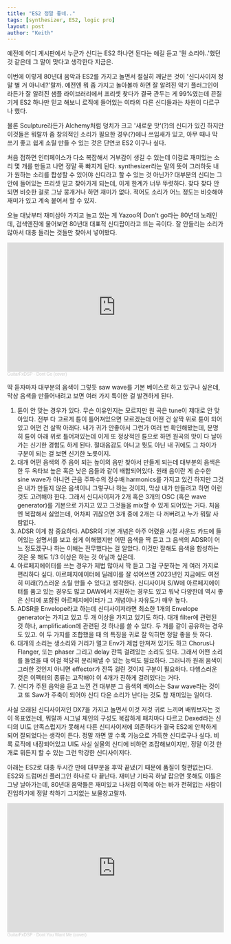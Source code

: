 ```yaml
---
title: "ES2 정말 좋네.."
tags: [synthesizer, ES2, logic pro]
layout: post
author: "Keith"
---
```


예전에 어디 게시판에서 누군가 신디는 ES2 하나면 된다는 얘길 듣고 '뭔 소리야..'했던 것 같은데 그 말이 맞다고 생각한다 지금은.

이번에 이렇게 80년대 음악과 ES2를 가지고 놀면서 절실히 깨닫은 것이 '신디사이저 정말 별 거 아니네?'랄까. 예전엔 뭐 좀 가지고 놀아볼까 하면 잘 알려진 악기 플러그인이라든가 잘 알려진 샘플 라이브러리에서 프리셋 찾다가 결국 관두는 게 99%였는데 끈질기게 ES2 하나만 믿고 해보니 로직에 들어있는 여타의 다른 신디들과는 차원이 다르구나 했다.

물론 Sculpture라든가 Alchemy처럼 덩치가 크고 '새로운 맛'(?)의 신디가 있긴 하지만 이것들은 뭐랄까 좀 창의적인 소리가 필요한 경우(?)에나 쓰임새가 있고, 아무 때나 막 쓰기 좋고 쉽게 소릴 만들 수 있는 것은 단연코 ES2 이구나 싶다.

처음 접하면 인터페이스가 다소 복잡해서 거부감이 생길 수 있는데 이걸로 재미있는 소리 몇 개를 만들고 나면 정말 푹 빠지게 된다. synthesizer라는 말의 뜻이 그러하듯 내가 원하는 소리를 합성할 수 있어야 신디라고 할 수 있는 것 아닌가? 대부분의 신디는 그 안에 들어있는 프리셋 믿고 찾아가게 되는데, 이게 한계가 너무 뚜렷하다. 찾다 찾다 안되면 비슷한 걸로 그냥 뭉개거나 하면 재미가 없다. 적어도 소리가 어느 정도는 비슷해야 재미가 있고 계속 붙어서 할 수 있지.

오늘 대낮부터 재미삼아 가지고 놀고 있는 게 Yazoo의 Don't go라는 80년대 노래인데, 검색엔진에 물어보면 80년대 대표적 신디팝이라고 뜨는 곡이다. 잘 안들리는 소리가 많아서 대충 들리는 것들만 찾아서 넣어봤다.

<iframe width="100%" height="300" scrolling="no" frameborder="no" allow="autoplay" src="https://w.soundcloud.com/player/?url=https%3A//api.soundcloud.com/tracks/1698063069&color=%23ff5500&auto_play=false&hide_related=false&show_comments=true&show_user=true&show_reposts=false&show_teaser=true&visual=true"></iframe><div style="font-size: 10px; color: #cccccc;line-break: anywhere;word-break: normal;overflow: hidden;white-space: nowrap;text-overflow: ellipsis; font-family: Interstate,Lucida Grande,Lucida Sans Unicode,Lucida Sans,Garuda,Verdana,Tahoma,sans-serif;font-weight: 100;"><a href="https://soundcloud.com/user-157729569" title="GuitarFxDSP" target="_blank" style="color: #cccccc; text-decoration: none;">GuitarFxDSP</a> · <a href="https://soundcloud.com/user-157729569/dont-go-cover0" title="Dont Go (cover)" target="_blank" style="color: #cccccc; text-decoration: none;">Dont Go (cover)</a></div>

딱 듣자마자 대부분의 음색이 그렇듯 saw wave를 기본 베이스로 하고 있구나 싶은데, 막상 음색을 만들어내려고 보면 여러 가지 특이한 걸 발견하게 된다.

1. 튠이 안 맞는 경우가 있다. 무슨 이유인지는 모르지만 원 곡은 tune이 제대로 안 맞아있다. 전부 다 고르게 튠이 틀어져있으면 모르겠는데 어떤 건 살짝 위로 튠이 되어있고 어떤 건 살짝 아래다. 내가 귀가 안좋아서 그런가 여러 번 확인해봤는데, 분명히 튠이 아래 위로 틀어져있는데 이게 또 정상적인 튠으로 하면 원곡의 맛이 다 날아가는 신기한 경험도 하게 된다. 절대음감도 아니고 뭣도 아닌 내 귀에도 그 차이가 구분이 되는 걸 보면 신기한 노릇이지.
1. 대개 어떤 음색의 주 음이 되는 높이의 음만 찾아서 만들게 되는데 대부분의 음색은 한 두 옥타브 높은 혹은 낮은 음들과 같이 배합되어있다. 원래 음이란 게 순수한 sine wave가 아니면 근음 주파수의 정수배 harmonics를 가지고 있긴 하지만 그것은 내가 만들지 않은 음색이니 그렇구나 하는 것이지, 막상 내가 만들려고 하면 이런 것도 고려해야 한다. 그래서 신디사이저가 2개 혹은 3개의 OSC (혹은 wave generator)를 기본으로 가지고 있고 그것들을 mix할 수 있게 되어있는 거다. 처음엔 복잡해서 싫었는데, 어차피 귀찮으면 3개 중에 2개는 다 꺼버려고 누가 뭐랄 사람없다.
1. ADSR 이게 참 중요하다. ADSR의 기본 개념은 아주 어렸을 시절 사운드 카드에 들어있는 설명서를 보고 쉽게 이해했지만 어떤 음색을 딱 듣고 그 음색의 ADSR이 어느 정도겠구나 하는 이해는 전무했다는 걸 알았다. 이것만 잘해도 음색을 합성하는 것은 못 해도 1/3 이상은 하는 것 아닐까 싶은데. 
1. 아르페지에이터를 쓰는 경우가 제법 많아서 딱 듣고 그걸 구분하는 게 여러 가지로 편리하다 싶다. 아르페지에이터에 딜레이를 잘 섞어쓰면 2023년인 지금에도 여전히 미래(?)스러운 소릴 만들 수 있다고 생각한다. 신디사이저 S/W에 아르페지에이터를 품고 있는 경우도 많고 DAW에서 지원하는 경우도 있고 워낙 다양한데 역시 좋은 신디에 포함된 아르페지에이터가 그 개념이나 자유도가 매우 높다.
1. ADSR을 Envelope라고 하는데 신디사이저라면 최소한 1개의 Envelope generator는 가지고 있고 두 개 이상을 가지고 있기도 하다. 대개 filter에 관련된 것 하나, amplification에 관련된 것 하나를 쓸 수 있다. 두 개를 같이 공유하는 경우도 있고. 이 두 가지를 조합했을 때 의 특징을 귀로 잘 익히면 정말 좋을 듯 하다.
1. 대개의 소리는 생소리와 거리가 멀고 Env가 제법 만져져 있기도 하고 Chorus나 Flanger, 또는 phaser 그리고 delay 잔뜩 걸려있는 소리도 있다. 그래서 어떤 소리를 들었을 때 이걸 적당히 분리해낼 수 있는 능력도 필요하다. 그러니까 원래 음색이 그러한 것인지 아니면 effector가 잔뜩 걸린 것이지 구분이 필요하다. 다행스러운 것은 이펙터의 종류는 고작해야 이 4개가 진하게 걸려있다는 거다. 
1. 신디가 주된 음악을 듣고 느낀 건 대부분 그 음색의 베이스는 Saw wave라는 것이고 또 Saw가 주축이 되어야 신디 다운 소리가 난다는 것도 참 재미있는 일이다. 

사실 오래된 신디사이저인 DX7을 가지고 놀면서 이것 저것 귀로 느끼며 배워보자는 것이 목표였는데, 뭐랄까 시그널 체인의 구성도 복잡하게 패치마다 다르고 Dexed라는 신디의 UI도 만족스럽지가 못해서 다른 신디사이저에 의존하다가 결국 ES2에 안착하게 되어 잘되었다는 생각이 든다. 정말 까면 깔 수록 기능으로 가득한 신디로구나 싶다. 비록 로직에 내장되어있고 UI도 사실 실물의 신디에 비하면 조잡해보이지만, 정말 이것 한 개로 뭐든지 할 수 있는 그런 막강한 신디사이저다. 

아래는 ES2로 대충 두시간 만에 대부분을 후딱 끝냈(기 때문에 품질이 형편없는)다. ES2와 드럼머신 플러그인 하나로 다 끝난다. 재미난 기타곡 하날 잡으면 못해도 이틀은 그냥 날아가는데, 80년대 음악들은 재미있고 나처럼 이쪽에 아는 바가 전혀없는 사람이 진입하기에 정말 착하기 그지없는 보물창고랄까. 

<iframe width="100%" height="300" scrolling="no" frameborder="no" allow="autoplay" src="https://w.soundcloud.com/player/?url=https%3A//api.soundcloud.com/tracks/1698064044&color=%23ff5500&auto_play=false&hide_related=false&show_comments=true&show_user=true&show_reposts=false&show_teaser=true&visual=true"></iframe><div style="font-size: 10px; color: #cccccc;line-break: anywhere;word-break: normal;overflow: hidden;white-space: nowrap;text-overflow: ellipsis; font-family: Interstate,Lucida Grande,Lucida Sans Unicode,Lucida Sans,Garuda,Verdana,Tahoma,sans-serif;font-weight: 100;"><a href="https://soundcloud.com/user-157729569" title="GuitarFxDSP" target="_blank" style="color: #cccccc; text-decoration: none;">GuitarFxDSP</a> · <a href="https://soundcloud.com/user-157729569/dont-you-want-me-cover0" title="Dont You Want Me (cover)" target="_blank" style="color: #cccccc; text-decoration: none;">Dont You Want Me (cover)</a></div>